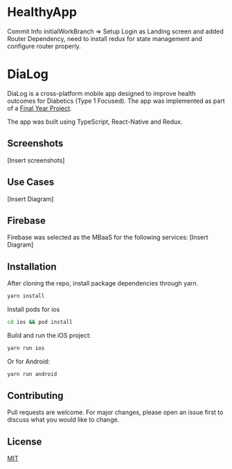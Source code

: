# HealthyApp

Commit Info
initialWorkBranch => Setup Login as Landing screen and added Router Dependency, need to install redux for state management and configure router properly.

# DiaLog

DiaLog is a cross-platform mobile app designed to improve health outcomes for Diabetics (Type 1 Focused). The app was implemented as part of a [Final Year Project](https://drive.google.com/file/d/1hrip-ltuZB2yZoSM6YA3ZADtmoyNBE4D/view?usp=sharing).

The app was built using TypeScript, React-Native and Redux.

## Screenshots

[Insert screenshots]

## Use Cases

[Insert Diagram]

## Firebase

Firebase was selected as the MBaaS for the following services: [Insert Diagram]

## Installation

After cloning the repo, install package dependencies through yarn.

```bash
yarn install
```

Install pods for ios

```bash
cd ios && pod install
```

Build and run the iOS project:

```bash
yarn run ios
```

Or for Android:

```bash
yarn run android
```

## Contributing

Pull requests are welcome. For major changes, please open an issue first to discuss what you would like to change.

## License

[MIT](https://choosealicense.com/licenses/mit/)
